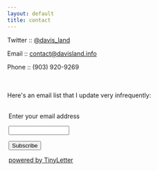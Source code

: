 ```yaml
---
layout: default
title: contact
---
```

Twitter :: [@davis_land](https://twitter.com/davis_land)

Email :: [contact@davisland.info](mailto:contact@davisland.info)

Phone :: (903) 920-9269<br><br><br>

Here&#39;s an email list that I update very infrequently:

<form style="border:0px solid #ccc;padding:3px;text-align:left;" action="https://tinyletter.com/davis_land" method="post" target="popupwindow" onsubmit="window.open('https://tinyletter.com/davis_land', 'popupwindow', 'scrollbars=yes,width=800,height=600');return true">
<p><label for="tlemail">Enter your email address</label></p>
<p><input type="text" style="width:140px" name="email" id="tlemail" /></p><input type="hidden" value="1" name="embed"/><input type="submit" value="Subscribe" />
<p><a href="https://tinyletter.com" target="_blank">powered by TinyLetter</a></p></form>
